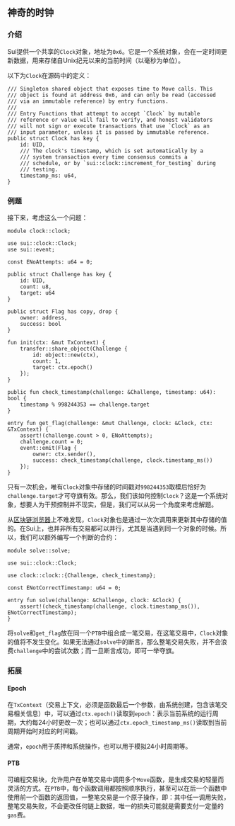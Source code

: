 ## 神奇的时钟

### 介绍

Sui提供一个共享的`Clock`对象，地址为`0x6`。它是一个系统对象，会在一定时间更新数据，用来存储自Unix纪元以来的当前时间（以毫秒为单位）。

以下为`Clock`在源码中的定义：

```move
/// Singleton shared object that exposes time to Move calls. This
/// object is found at address 0x6, and can only be read (accessed
/// via an immutable reference) by entry functions.
///
/// Entry Functions that attempt to accept `Clock` by mutable
/// reference or value will fail to verify, and honest validators
/// will not sign or execute transactions that use `Clock` as an
/// input parameter, unless it is passed by immutable reference.
public struct Clock has key {
    id: UID,
    /// The clock's timestamp, which is set automatically by a
    /// system transaction every time consensus commits a
    /// schedule, or by `sui::clock::increment_for_testing` during
    /// testing.
    timestamp_ms: u64,
}
```

### 例题

接下来，考虑这么一个问题：

```move
module clock::clock;

use sui::clock::Clock;
use sui::event;

const ENoAttempts: u64 = 0;

public struct Challenge has key {
    id: UID,
    count: u8,
    target: u64
}

public struct Flag has copy, drop {
    owner: address,
    success: bool
}

fun init(ctx: &mut TxContext) {
    transfer::share_object(Challenge {
        id: object::new(ctx),
        count: 1,
        target: ctx.epoch()
    });
}

public fun check_timestamp(challenge: &Challenge, timestamp: u64): bool {
    timestamp % 998244353 == challenge.target
}

entry fun get_flag(challenge: &mut Challenge, clock: &Clock, ctx: &TxContext) {
    assert!(challenge.count > 0, ENoAttempts);
    challenge.count = 0;
    event::emit(Flag {
        owner: ctx.sender(),
        success: check_timestamp(challenge, clock.timestamp_ms())
    });
}
```

只有一次机会，唯有`Clock`对象中存储的时间戳对`998244353`取模后恰好为`challenge.target`才可夺旗有效。那么，我们该如何控制`Clock`？这是一个系统对象，想要人为干预控制并不现实，但是，我们可以从另一个角度来考虑解题。

从[区块链浏览器](https://suivision.xyz/object/0x0000000000000000000000000000000000000000000000000000000000000006)上不难发现，`Clock`对象也是通过一次次调用来更新其中存储的值的。在Sui上，也并非所有交易都可以并行，尤其是当遇到同一个对象的时候。所以，我们可以额外编写一个判断的合约：

```move
module solve::solve;

use sui::clock::Clock;

use clock::clock::{Challenge, check_timestamp};

const ENotCorrectTimestamp: u64 = 0;

entry fun solve(challenge: &Challenge, clock: &Clock) {
    assert!(check_timestamp(challenge, clock.timestamp_ms()), ENotCorrectTimestamp);
}
```

将`solve`和`get_flag`放在同一个`PTB`中组合成一笔交易，在这笔交易中，`Clock`对象的值将不发生变化。如果无法通过`solve`中的断言，那么整笔交易失败，并不会浪费`challenge`中的尝试次数；而一旦断言成功，即可一举夺旗。

### 拓展

#### Epoch

在`TxContext`（交易上下文，必须是函数最后一个参数，由系统创建，包含该笔交易相关信息）中，可以通过`ctx.epoch()`读取到`epoch`：表示当前系统的运行周期，大约每24小时更改一次；也可以通过`ctx.epoch_timestamp_ms()`读取到当前周期开始时对应的时间戳。

通常，`epoch`用于质押和系统操作，也可以用于模拟24小时周期等。

#### PTB

可编程交易块，允许用户在单笔交易中调用多个`Move`函数，是生成交易的轻量而灵活的方式。在`PTB`中，每个函数调用都按照顺序执行，甚至可以在后一个函数中使用前一个函数的返回值，一整笔交易是一个原子操作，即：其中任一调用失败，整笔交易失败，不会更改任何链上数据，唯一的损失可能就是需要支付一定量的`gas`费。